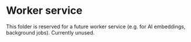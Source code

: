 # Worker service

This folder is reserved for a future worker service (e.g. for AI embeddings,
background jobs). Currently unused.
